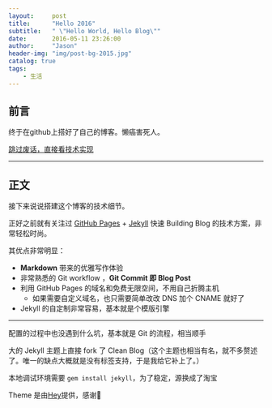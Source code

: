 ```yaml
---
layout:     post
title:      "Hello 2016"
subtitle:   " \"Hello World, Hello Blog\""
date:       2016-05-11 23:26:00
author:     "Jason"
header-img: "img/post-bg-2015.jpg"
catalog: true
tags:
    - 生活
---
```




## 前言

终于在github上搭好了自己的博客。懒癌害死人。

[跳过废话，直接看技术实现 ](#build) 

---

## 正文

接下来说说搭建这个博客的技术细节。  

正好之前就有关注过 [GitHub Pages](https://pages.github.com/) + [Jekyll](http://jekyllrb.com/) 快速 Building Blog 的技术方案，非常轻松时尚。

其优点非常明显：

* **Markdown** 带来的优雅写作体验
* 非常熟悉的 Git workflow ，**Git Commit 即 Blog Post**
* 利用 GitHub Pages 的域名和免费无限空间，不用自己折腾主机
	* 如果需要自定义域名，也只需要简单改改 DNS 加个 CNAME 就好了 
* Jekyll 的自定制非常容易，基本就是个模版引擎


---

配置的过程中也没遇到什么坑，基本就是 Git 的流程，相当顺手

大的 Jekyll 主题上直接 fork 了 Clean Blog（这个主题也相当有名，就不多赘述了。唯一的缺点大概就是没有标签支持，于是我给它补上了。）

本地调试环境需要 `gem install jekyll`，为了稳定，源换成了淘宝

Theme 是由[Hey](http://huangxuan.me/about/)提供，感谢🙏









